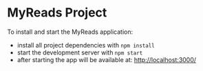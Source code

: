 # MyReads Project

To install and start the MyReads application:

* install all project dependencies with `npm install`
* start the development server with `npm start`
* after starting the app will be available at: [http://localhost:3000/](http://localhost:3000/)
